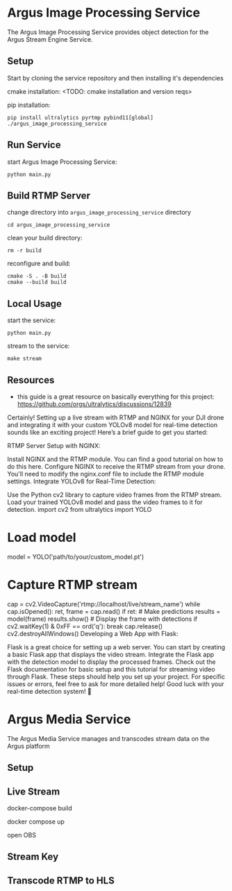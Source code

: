 # Argus Image Processing Service 

The Argus Image Processing Service provides object detection for the Argus Stream Engine Service.

## Setup 

Start by cloning the service repository and then installing it's dependencies

cmake installation:
<TODO: cmake installation and version reqs>

pip installation:
```
pip install ultralytics pyrtmp pybind11[global] ./argus_image_processing_service
```

## Run Service

start Argus Image Processing Service:
```
python main.py
```

## Build RTMP Server

change directory into `argus_image_processing_service` directory
```
cd argus_image_processing_service
```

clean your build directory: 
```
rm -r build
```

reconfigure and build: 
```
cmake -S . -B build
cmake --build build
```

## Local Usage 

start the service:
```
python main.py
```

stream to the service: 
```
make stream
```

## Resources

* this guide is a great resource on basically everything for this project: https://github.com/orgs/ultralytics/discussions/12839

Certainly! Setting up a live stream with RTMP and NGINX for your DJI drone and integrating it with your custom YOLOv8 model for real-time detection sounds like an exciting project! Here’s a brief guide to get you started:

RTMP Server Setup with NGINX:

Install NGINX and the RTMP module. You can find a good tutorial on how to do this here.
Configure NGINX to receive the RTMP stream from your drone. You'll need to modify the nginx.conf file to include the RTMP module settings.
Integrate YOLOv8 for Real-Time Detection:

Use the Python cv2 library to capture video frames from the RTMP stream.
Load your trained YOLOv8 model and pass the video frames to it for detection.
import cv2
from ultralytics import YOLO

# Load model
model = YOLO('path/to/your/custom_model.pt')

# Capture RTMP stream
cap = cv2.VideoCapture('rtmp://localhost/live/stream_name')
while cap.isOpened():
    ret, frame = cap.read()
    if ret:
        # Make predictions
        results = model(frame)
        results.show()  # Display the frame with detections
    if cv2.waitKey(1) & 0xFF == ord('q'):
        break
cap.release()
cv2.destroyAllWindows()
Developing a Web App with Flask:

Flask is a great choice for setting up a web server. You can start by creating a basic Flask app that displays the video stream.
Integrate the Flask app with the detection model to display the processed frames.
Check out the Flask documentation for basic setup and this tutorial for streaming video through Flask.
These steps should help you set up your project. For specific issues or errors, feel free to ask for more detailed help! Good luck with your real-time detection system! 🚀

# Argus Media Service

The Argus Media Service manages and transcodes stream data on the Argus platform

## Setup 


## Live Stream

docker-compose build 

docker compose up 

open OBS

## Stream Key

## Transcode RTMP to HLS